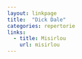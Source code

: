 ```yaml
---
layout: linkpage
title:  "Dick Dale"
categories: repertorie
links:
  - title: Misirlou
    url: misirlou
---
```

